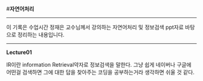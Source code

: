 #**자연어처리**

----

이 기록은 수업시간 정재은 교수님께서 강의하는 자연어처리 및 정보검색 ppt자료 바탕으로 정리하는 내용입니다. 

----

**Lecture01**

IR이란 information Retrieval약자로 정보검색을 말한다. 그냥 쉽게 네이버나 구글에 어떤걸 검색하면 그에 대한 답을 찾아주는 코딩을 공부하는거라 생각하면 쉬울 것 같다.













